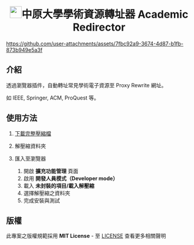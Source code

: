
<h1 style="text-align:center"><img src="https://i.imgur.com/rwSwinj.png"  height="32"  width="32"/>中原大學學術資源轉址器 Academic Redirector</h1>  

https://github.com/user-attachments/assets/7fbc92a9-3674-4d87-b1fb-873b949e5a3f

## 介紹

透過瀏覽器插件，自動轉址常見學術電子資源至 Proxy Rewrite 網址。

如 IEEE, Springer, ACM, ProQuest 等。

## 使用方法

1. [下載完整壓縮檔](https://github.com/MO7YW4NG/CYCU-Academic-Redirector/releases)

2. 解壓縮資料夾

3. 匯入至瀏覽器
	1. 開啟 **擴充功能管理** 頁面
	2. 啟用 **開發人員模式（Developer mode）**
	3. 載入 **未封裝的項目/載入解壓縮**
	4. 選擇解壓縮之資料夾
	5. 完成安裝與測試

## 版權

此專案之版權規範採用 **MIT License** - 至 [LICENSE](LICENSE) 查看更多相關聲明
